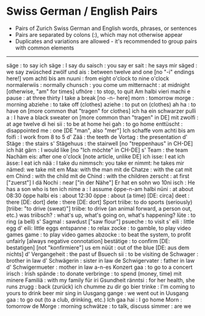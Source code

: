 # Swiss German / English Pairs

* Pairs of Zurich Swiss German and English words, phrases, or sentences
* Pairs are separated by colons (:), which may not otherwise appear
* Duplicates and variations are allowed - it's recommended to group pairs with common elements

----------------------------------------------------------------------------------------------

säge : to say
ich säge : I say
du saisch : you say
er sait :  he says
mir säged : we say
zwüsched zwölf und ais : between twelve and one [no "-i" endings here!]
vom achti bis am nuuni : from eight o'clock to nine o'clock
normalerwiis : normally
chunsch : you come
um mitternacht : at midnight [otherwise, "am" for times]
ufhöre : to stop, to quit 
Am halbi vieri machi e pause : at three thirty I take a break [no -n- here]
morn : tomorrow
morge : morning
abziehe : to take off (clothes)
aziehe : to put on (clothes)
ah ha : to have on [more common that "tragen" for clothes]
ich ha ein schwarzer pulli a : I have a black sweater on [more common than "tragen" in DE]
mit zwolfi : at age twelve
di hei sii : to be at home
hei gah : to go home
enttüscht : disappointed
me : one [DE "man", also "mer"]
Ich schaffe vom achti bis am foifi : I work from 8 to 5
d' Zää : the teeth
de Vortag : the presentation
d' Stäge : the stairs
s' Stägehuus : the stairwell [no "treppenhaus" in CH-DE]
ich hät gärn : I would like [no "Ich möchte" in CH-DE]
s' Team : the team
Nachäm eis: after one o'clock [note article, unlike DE]
ich isse: I eat
ich ässe: I eat
ich nää : I take
du nimmsch: you take
er nimmt: he takes
mir nämed: we take
mit em Maa: with the man
mit de Chatze : with the cat
mit em Chind : with the child
mit de Chind : with the children
zerscht : at first ["zuerst"]
I dä Nochi : near ["in der Nähe"]
Er hat en sohn wo 10ni isch : He has a son who is ten
ich nime a : I assume
öppe-n-am halbi nüni : at about 08:30 
öppe halbi eis : about 12:30
öppe : about (a time) [DE: circa]
deet : there [DE: dort]
dete : there [DE: dort]
Sport triibe: to do sports (seriously) [triibe: "to drive (sweat)"]
triibe: to drive (an animal forward, a person out, etc.)
was triibsch? : what's up, what's going on, what's happening?
lüte : to ring (a bell)
s' Sagmal : sawdust ["saw flour"]
psueche : to visit 
s' eili : little egg
d' eili: little eggs
entspanne : to relax
zocke : to gamble, to play video games
game : to play video games
abzocke : to beat the system, to profit unfairly [always negative connotation]
bestätige : to confirm [DE: bestatigen] [not "konfirmiere"]
us em nüüt : out of the blue [DE: aus dem nichts]
d' Vergangeheit : the past
uf Bsuech sii : to be visiting 
de Schwager : brother in law
d' Schwägerin : sister in law
de Schwigervater : father in law
d' Schwigermueter : mother in law
a-n-es Konzert gaa : to go to a concert
irisch : Irish
spände : to donate
verbringe : to spend (money, time)
mit minere Familiä : with my family
für iri Gsundheit ränntsi : for her health, she runs
zrugg : back (zurück)
ich chumme zu dir go bier trinke : I'm coming to yours to drink beer
mir sing in Uusgang gange : we went out
in Uusgang gaa : to go out (to a club, drinking, etc.)
Ich gaa hai : I go home
Morn : tomorrow
de Morge : morning
schwätze : to talk, discuss
simmer : are we
